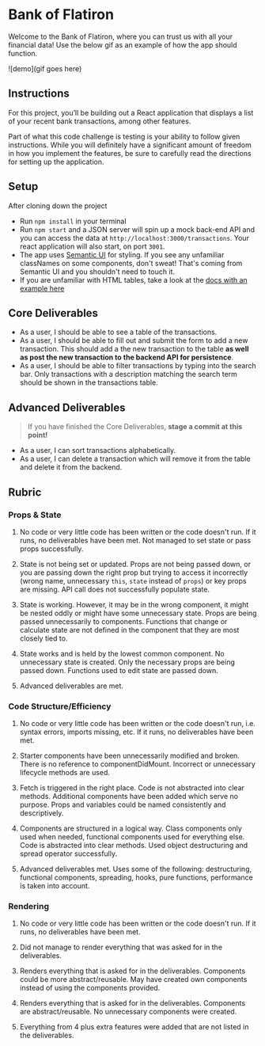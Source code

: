 # Bank of Flatiron

Welcome to the Bank of Flatiron, where you can trust us with all your financial data! Use the below gif as an example of how the app should function.

![demo](gif goes here)

## Instructions

For this project, you’ll be building out a React application that displays a list of your recent bank transactions, among other features.

Part of what this code challenge is testing is your ability to follow given instructions. While you will definitely have a significant amount of freedom in how you implement the features, be sure to carefully read the directions for setting up the application.

## Setup
After cloning down the project
- Run `npm install` in your terminal
- Run `npm start` and a JSON server will spin up a mock back-end API and you can access the data at `http://localhost:3000/transactions`. Your react application will also start, on port `3001`.
- The app uses [Semantic UI](https://semantic-ui.com/) for styling. If you see any unfamiliar classNames on some components, don't sweat! That's coming from Semantic UI and you shouldn't need to touch it.
- If you are unfamiliar with HTML tables, take a look at the [docs with an example here](https://www.w3schools.com/html/html_tables.asp)

## Core Deliverables

- As a user, I should be able to see a table of the transactions.
- As a user, I should be able to fill out and submit the form to add a new transaction. This should add a the new transaction to the table **as well as post the new transaction to the backend API for persistence**.
- As a user, I should be able to filter transactions by typing into the search bar. Only transactions with a description matching the search term should be shown in the transactions table.

## Advanced Deliverables

>If you have finished the Core Deliverables, **stage a commit at this point!**

- As a user, I can sort transactions alphabetically.
- As a user, I can delete a transaction which will remove it from the table and delete it from the backend.

## Rubric

### Props & State

1. No code or very little code has been written or the code doesn't run. If it runs, no deliverables have been met. Not managed to set state or pass props successfully.

2. State is not being set or updated. Props are not being passed down, or you are passing down the right prop but trying to access it incorrectly (wrong name, unnecessary `this`, `state` instead of `props`) or key props are missing. API call does not successfully populate state.

3. State is working. However, it may be in the wrong component, it might be nested oddly or might have some unnecessary state. Props are being passed unnecessarily to components. Functions that change or calculate state are not defined in the component that they are most closely tied to.

4. State works and is held by the lowest common component. No unnecessary state is created. Only the necessary props are being passed down. Functions used to edit state are passed down.

5. Advanced deliverables are met.

### Code Structure/Efficiency

1. No code or very little code has been written or the code doesn't run, i.e. syntax errors, imports missing, etc. If it runs, no deliverables have been met.

2. Starter components have been unnecessarily modified and broken. There is no reference to componentDidMount. Incorrect or unnecessary lifecycle methods are used.

3. Fetch is triggered in the right place. Code is not abstracted into clear methods. Additional components have been added which serve no purpose. Props and variables could be named consistently and descriptively.

4. Components are structured in a logical way. Class components only used when needed, functional components used for everything else. Code is abstracted into clear methods. Used object destructuring and spread operator successfully.

5. Advanced deliverables met. Uses some of the following: destructuring, functional components, spreading, hooks, pure functions, performance is taken into account.

### Rendering

1. No code or very little code has been written or the code doesn't run. If it runs, no deliverables have been met.

2. Did not manage to render everything that was asked for in the deliverables.

3. Renders everything that is asked for in the deliverables. Components could be more abstract/reusable. May have created own components instead of using the components provided.

4. Renders everything that is asked for in the deliverables. Components are abstract/reusable. No unnecessary components were created.

5. Everything from 4 plus extra features were added that are not listed in the deliverables.

